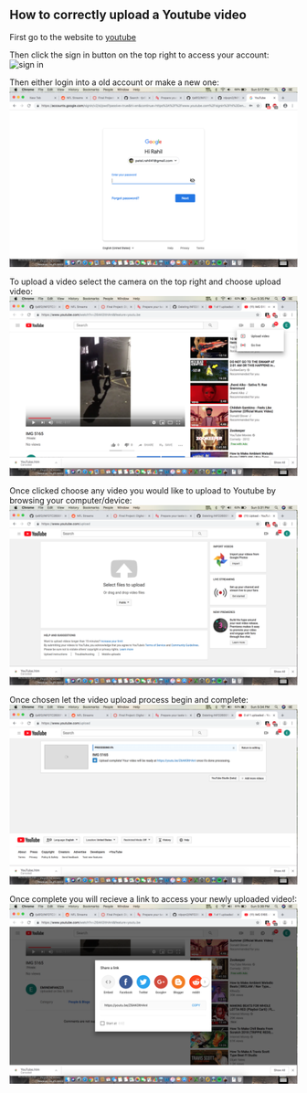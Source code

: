 ## How to correctly upload a Youtube video

First go to the website to [youtube](https://www.youtube.com/)

Then click the sign in button on the top right to access your account:
![sign in](https://github.com/tjs6f2/INFOTC2600Final/blob/master/sign%20in.png)

Then either login into a old account or make a new one:
![sign in or make new account](https://github.com/rdpqm2/INFO2600Final/blob/master/New%20Account.png)

To upload a video select the camera on the top right and choose upload video:
![upload new video](https://github.com/rdpqm2/INFO2600Final/blob/master/Add%20New%20Video.png)

Once clicked choose any video you would like to upload to Youtube by browsing your computer/device:
![select video](https://github.com/rdpqm2/INFO2600Final/blob/master/Upload%20Video.png)

Once chosen let the video upload process begin and complete:
![upload process](https://github.com/rdpqm2/INFO2600Final/blob/master/Upload%20process.png)

Once complete you will recieve a link to access your newly uploaded video!:
![new link](https://github.com/rdpqm2/INFO2600Final/blob/master/Link%20to%20Video.png)


